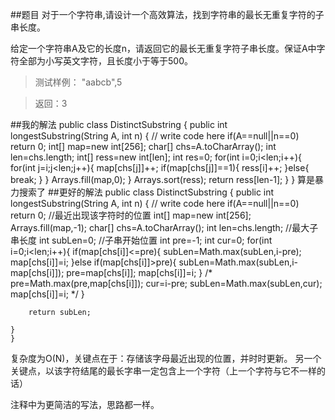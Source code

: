 ##题目
对于一个字符串,请设计一个高效算法，找到字符串的最长无重复字符的子串长度。

给定一个字符串A及它的长度n，请返回它的最长无重复字符子串长度。保证A中字符全部为小写英文字符，且长度小于等于500。

>测试样例：
"aabcb",5

>返回：3

##我的解法
    public class DistinctSubstring {
    public int longestSubstring(String A, int n) {
        // write code here
        if(A==null||n==0)
            return 0;
        int[] map=new int[256];
        char[] chs=A.toCharArray();
        int len=chs.length;
        int[] ress=new int[len];
        int res=0;
        for(int i=0;i<len;i++){
            for(int j=i;j<len;j++){
                map[chs[j]]++;
                if(map[chs[j]]==1){
                    ress[i]++;
                }else{
                    break;
                }
            }
            Arrays.fill(map,0);
        }
        Arrays.sort(ress);
        return ress[len-1];
    }
    }
算是暴力搜索了
##更好的解法
    public class DistinctSubstring {
    public int longestSubstring(String A, int n) {
        // write code here
        if(A==null||n==0)
            return 0;
        //最近出现该字符时的位置
        int[] map=new int[256];
        Arrays.fill(map,-1);
        char[] chs=A.toCharArray();
        int len=chs.length;
        //最大子串长度
        int subLen=0;
        //子串开始位置
        int pre=-1;
        int cur=0;
        for(int i=0;i<len;i++){
            if(map[chs[i]]<=pre){
                subLen=Math.max(subLen,i-pre);
                map[chs[i]]=i;
            }else if(map[chs[i]]>pre){
                subLen=Math.max(subLen,i-map[chs[i]]);
                pre=map[chs[i]];
                map[chs[i]]=i;
            }
            /*
            pre=Math.max(pre,map[chs[i]]);
            cur=i-pre;
            subLen=Math.max(subLen,cur);
            map[chs[i]]=i;
            */
        }
        
        return subLen;
        
    }
    }
复杂度为O(N)，关键点在于：存储该字母最近出现的位置，并时时更新。
另一个关键点，以该字符结尾的最长字串一定包含上一个字符（上一个字符与它不一样的话）

注释中为更简洁的写法，思路都一样。